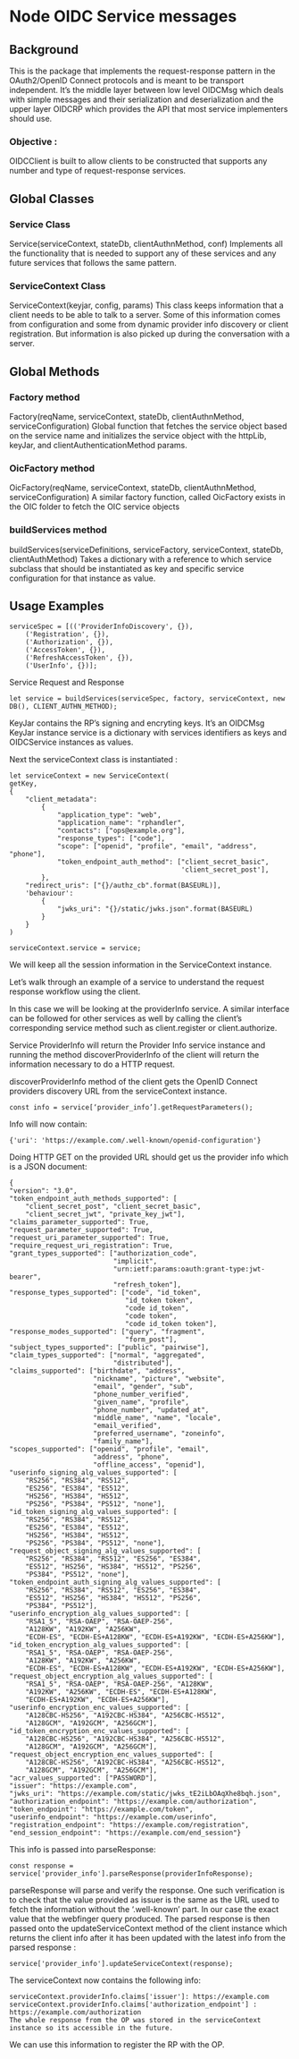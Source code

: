 Node OIDC Service messages
==========================================

## Background

This is the package that implements the request-response pattern in the OAuth2/OpenID Connect protocols and 
is meant to be transport independent. It’s the middle layer between low level OIDCMsg which deals with simple 
messages and their serialization and deserialization and the upper layer OIDCRP which provides the API that 
most service implementers should use. 

### Objective :
OIDCClient is built to allow clients to be constructed that supports any number and type of request-response services.

## Global Classes

### Service Class
Service(serviceContext, stateDb, clientAuthnMethod, conf)
Implements all the functionality that is needed to support any of these services and any future services that 
follows the same pattern. 

### ServiceContext Class 
ServiceContext(keyjar, config, params)
This class keeps information that a client needs to be able to talk to a server. Some of this information comes 
from configuration and some from dynamic provider info discovery or client registration. But information is also 
picked up during the conversation with a server.

## Global Methods

### Factory method
Factory(reqName, serviceContext, stateDb, clientAuthnMethod, serviceConfiguration) 
Global function that fetches the service object based on the service name and initializes the 
service object with the httpLib, keyJar, and clientAuthenticationMethod params.

### OicFactory method
OicFactory(reqName, serviceContext, stateDb, clientAuthnMethod, serviceConfiguration)
A similar factory function, called OicFactory exists in the OIC folder to fetch the OIC service objects

### buildServices method
buildServices(serviceDefinitions, serviceFactory, serviceContext, stateDb, clientAuthMethod)
Takes a dictionary with a reference to which service subclass that should be instantiated as key and specific service 
configuration for that instance as value.

## Usage Examples

```
serviceSpec = [(('ProviderInfoDiscovery', {}),
    ('Registration', {}),
    ('Authorization', {}),
    ('AccessToken', {}),
    ('RefreshAccessToken', {}),
    ('UserInfo', {})];
```

Service Request and Response

```
let service = buildServices(serviceSpec, factory, serviceContext, new DB(), CLIENT_AUTHN_METHOD);
```

KeyJar contains the RP’s signing and encryting keys. It’s an  OIDCMsg KeyJar instance
service is a dictionary with services identifiers as keys and OIDCService instances as values.

Next the serviceContext class is instantiated : 

```
let serviceContext = new ServiceContext(
getKey,
{
    "client_metadata":
        {
            "application_type": "web",
            "application_name": "rphandler",
            "contacts": ["ops@example.org"],
            "response_types": ["code"],
            "scope": ["openid", "profile", "email", "address", "phone"],
            "token_endpoint_auth_method": ["client_secret_basic",
                                           'client_secret_post'],
        },
    "redirect_uris": ["{}/authz_cb".format(BASEURL)],
    'behaviour':
        {
            "jwks_uri": "{}/static/jwks.json".format(BASEURL)
        }
    }
)

serviceContext.service = service;
```

We will keep all the session information in the ServiceContext instance. 

Let’s walk through an example of a service to understand the request response workflow using the client. 

In this case we will be looking at the providerInfo service. A similar interface can be followed for other services as well by calling the client’s corresponding service method such as client.register or client.authorize. 

Service ProviderInfo will return the Provider Info service instance and running the method discoverProviderInfo of the client will return the information necessary to do a HTTP request. 

discoverProviderInfo method of the client gets the OpenID Connect providers discovery URL from the serviceContext instance. 

```
const info = service[‘provider_info’].getRequestParameters();
```

 Info will now contain: 
 
 ```
{'uri': 'https://example.com/.well-known/openid-configuration'}
```
 
Doing HTTP GET on the provided URL should get us the provider info which is a JSON document: 

```
{
"version": "3.0",
"token_endpoint_auth_methods_supported": [
    "client_secret_post", "client_secret_basic",
    "client_secret_jwt", "private_key_jwt"],
"claims_parameter_supported": True,
"request_parameter_supported": True,
"request_uri_parameter_supported": True,
"require_request_uri_registration": True,
"grant_types_supported": ["authorization_code",
                          "implicit",
                          "urn:ietf:params:oauth:grant-type:jwt-bearer",
                          "refresh_token"],
"response_types_supported": ["code", "id_token",
                             "id_token token",
                             "code id_token",
                             "code token",
                             "code id_token token"],
"response_modes_supported": ["query", "fragment",
                             "form_post"],
"subject_types_supported": ["public", "pairwise"],
"claim_types_supported": ["normal", "aggregated",
                          "distributed"],
"claims_supported": ["birthdate", "address",
                     "nickname", "picture", "website",
                     "email", "gender", "sub",
                     "phone_number_verified",
                     "given_name", "profile",
                     "phone_number", "updated_at",
                     "middle_name", "name", "locale",
                     "email_verified",
                     "preferred_username", "zoneinfo",
                     "family_name"],
"scopes_supported": ["openid", "profile", "email",
                     "address", "phone",
                     "offline_access", "openid"],
"userinfo_signing_alg_values_supported": [
    "RS256", "RS384", "RS512",
    "ES256", "ES384", "ES512",
    "HS256", "HS384", "HS512",
    "PS256", "PS384", "PS512", "none"],
"id_token_signing_alg_values_supported": [
    "RS256", "RS384", "RS512",
    "ES256", "ES384", "ES512",
    "HS256", "HS384", "HS512",
    "PS256", "PS384", "PS512", "none"],
"request_object_signing_alg_values_supported": [
    "RS256", "RS384", "RS512", "ES256", "ES384",
    "ES512", "HS256", "HS384", "HS512", "PS256",
    "PS384", "PS512", "none"],
"token_endpoint_auth_signing_alg_values_supported": [
    "RS256", "RS384", "RS512", "ES256", "ES384",
    "ES512", "HS256", "HS384", "HS512", "PS256",
    "PS384", "PS512"],
"userinfo_encryption_alg_values_supported": [
    "RSA1_5", "RSA-OAEP", "RSA-OAEP-256",
    "A128KW", "A192KW", "A256KW",
    "ECDH-ES", "ECDH-ES+A128KW", "ECDH-ES+A192KW", "ECDH-ES+A256KW"],
"id_token_encryption_alg_values_supported": [
    "RSA1_5", "RSA-OAEP", "RSA-OAEP-256",
    "A128KW", "A192KW", "A256KW",
    "ECDH-ES", "ECDH-ES+A128KW", "ECDH-ES+A192KW", "ECDH-ES+A256KW"],
"request_object_encryption_alg_values_supported": [
    "RSA1_5", "RSA-OAEP", "RSA-OAEP-256", "A128KW",
    "A192KW", "A256KW", "ECDH-ES", "ECDH-ES+A128KW",
    "ECDH-ES+A192KW", "ECDH-ES+A256KW"],
"userinfo_encryption_enc_values_supported": [
    "A128CBC-HS256", "A192CBC-HS384", "A256CBC-HS512",
    "A128GCM", "A192GCM", "A256GCM"],
"id_token_encryption_enc_values_supported": [
    "A128CBC-HS256", "A192CBC-HS384", "A256CBC-HS512",
    "A128GCM", "A192GCM", "A256GCM"],
"request_object_encryption_enc_values_supported": [
    "A128CBC-HS256", "A192CBC-HS384", "A256CBC-HS512",
    "A128GCM", "A192GCM", "A256GCM"],
"acr_values_supported": ["PASSWORD"],
"issuer": "https://example.com",
"jwks_uri": "https://example.com/static/jwks_tE2iLbOAqXhe8bqh.json",
"authorization_endpoint": "https://example.com/authorization",
"token_endpoint": "https://example.com/token",
"userinfo_endpoint": "https://example.com/userinfo",
"registration_endpoint": "https://example.com/registration",
"end_session_endpoint": "https://example.com/end_session"}
```

This info is passed into parseResponse:
```
const response = service['provider_info'].parseResponse(providerInfoResponse);
```

parseResponse will parse and verify the response. One such verification is to check that the value provided as issuer is the same as the URL used to fetch the information without the ‘.well-known’ part. In our case the exact value that the webfinger query produced.
The parsed response is then passed onto the updateServiceContext method of the client instance which returns the client info after it has been updated with the latest info from the parsed response : 

```
service['provider_info'].updateServiceContext(response);
```
 
The serviceContext now contains the following info: 
```
serviceContext.providerInfo.claims['issuer']: https://example.com
serviceContext.providerInfo.claims['authorization_endpoint'] : https://example.com/authorization 
The whole response from the OP was stored in the serviceContext instance so its accessible in the future.
```

We can use this information to register the RP with the OP.
